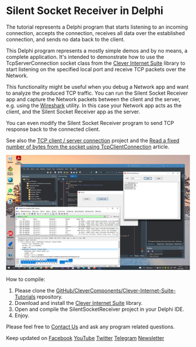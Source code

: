 # Silent Socket Receiver in Delphi

The tutorial represents a Delphi program that starts listening to an incoming connection, accepts the connection, receives all data over the established connection, and sends no data back to the client.   

This Delphi program represents a mostly simple demos and by no means, a complete application. It's intended to demonstrate how to use the TcpServerConnection socket class from the [Clever Internet Suite](https://www.clevercomponents.com/products/inetsuite/) library to start listening on the specified local port and receive TCP packets over the Network.  

This functionality might be useful when you debug a Network app and want to analyze the produced TCP traffic. You can run the Silent Socket Receiver app and capture the Network packets between the client and the server, e.g. using the [Wireshark](https://www.wireshark.org/download.html) utility. In this case your Network app acts as the client, and the Silent Socket Receiver app as the server.   

You can even modify the Silent Socket Receiver program to send TCP response back to the connected client.   

See also the [TCP client / server connection](https://github.com/CleverComponents/Clever-Internet-Suite-Tutorials/tree/master/vcl/CustomSocket) project and the [Read a fixed number of bytes from the socket using TcpClientConnection](https://www.clevercomponents.com/portal/kb/a96/read-a-fixed-number-of-bytes-from-the-socket-using-tcpclientconnection.aspx) article.

![Screenshot](silent-socket.jpg)

How to compile:   
1. Please clone the [GitHub/CleverComponents/Clever-Internet-Suite-Tutorials](https://github.com/CleverComponents/Clever-Internet-Suite-Tutorials) repository.
2. Download and install the [Clever Internet Suite](https://www.clevercomponents.com/downloads/inetsuite/suitedownload.asp) library.
3. Open and compile the SilentSocketReceiver project in your Delphi IDE.
4. Enjoy.

Please feel free to [Contact Us](https://www.clevercomponents.com/support/) and ask any program related questions.   

Keep updated on [Facebook](http://www.facebook.com/clevercomponents)   [YouTube](https://www.youtube.com/channel/UC9Si4WNQVSeXQMjdEJ8j1fg)   [Twitter](https://twitter.com/CleverComponent)   [Telegram](https://t.me/clevercomponents)   [Newsletter](https://www.clevercomponents.com/home/maillist.asp)   
